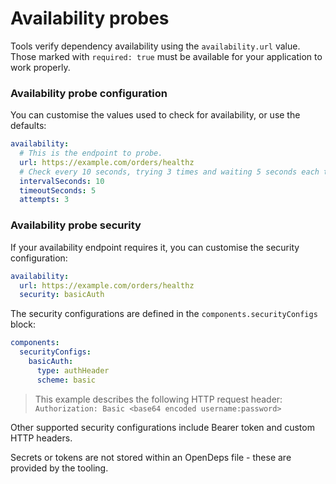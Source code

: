 # Availability probes

Tools verify dependency availability using the `availability.url` value. Those marked with `required: true` must be available for your application to work properly.

### Availability probe configuration

You can customise the values used to check for availability, or use the defaults:

```yaml
availability:
  # This is the endpoint to probe.
  url: https://example.com/orders/healthz
  # Check every 10 seconds, trying 3 times and waiting 5 seconds each time
  intervalSeconds: 10
  timeoutSeconds: 5
  attempts: 3
```

### Availability probe security

If your availability endpoint requires it, you can customise the security configuration:

```yaml
availability:
  url: https://example.com/orders/healthz
  security: basicAuth
```

The security configurations are defined in the `components.securityConfigs` block:

```yaml
components:
  securityConfigs:
    basicAuth:
      type: authHeader
      scheme: basic
```

> This example describes the following HTTP request header:
> ```Authorization: Basic <base64 encoded username:password>```

Other supported security configurations include Bearer token and custom HTTP headers.

Secrets or tokens are not stored within an OpenDeps file - these are provided by the tooling.


